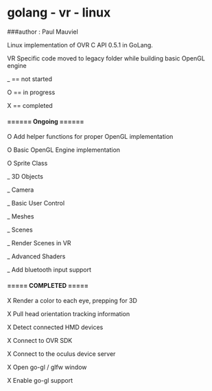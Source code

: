 # golang - vr - linux
###author : Paul Mauviel

Linux implementation of OVR C API 0.5.1 in GoLang.

VR Specific code moved to legacy folder while building basic OpenGL engine 

_  	== not started

O 	== in progress

X	== completed

#### ====== Ongoing ======

O 	Add helper functions for proper OpenGL implementation

O 	Basic OpenGL Engine implementation

O 	Sprite Class

_ 	3D Objects

_	Camera

_	Basic User Control

_	Meshes

_  	Scenes

_  	Render Scenes in VR

_	Advanced Shaders

_ 	Add bluetooth input support


#### ===== COMPLETED =====

X 	Render a color to each eye, prepping for 3D

X 	Pull head orientation tracking information

X 	Detect connected HMD devices

X 	Connect to OVR SDK

X 	Connect to the oculus device server

X 	Open go-gl / glfw window

X 	Enable go-gl support
